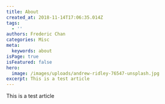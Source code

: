 ```yaml
---
title: About
created_at: 2018-11-14T17:06:35.014Z
tags:
  - ''
authors: Frederic Chan
categories: Misc
meta:
  keywords: about
isPage: true
isFeatured: false
hero:
  image: /images/uploads/andrew-ridley-76547-unsplash.jpg
excerpt: This is a test article
---
```

This is a test article
